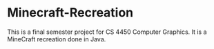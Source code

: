 # Minecraft-Recreation
This is a final semester project for CS 4450 Computer Graphics. It is a MineCraft recreation done in Java.
